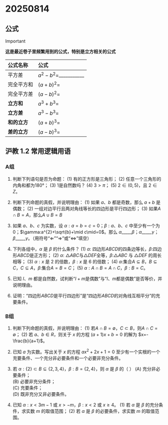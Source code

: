 # 20250814

## 公式

> [!IMPORTANT]
> **这是最近卷子里频繁用到的公式，特别是立方相关的公式**

| 公式名称     | 公式                                |
| :----------- | :---------------------------------- |
| 平方差       | $a^2 - b^2 =$\_\_\_\_\_\_\_\_\_\_\_ |
| 完全平方和   | $(a + b)^2 =$                       |
| 完全平方差   | $(a - b)^2 =$                       |
| **立方和**   | $a^3 + b^3 =$                       |
| **立方差**   | $a^3 - b^3 =$                       |
| **和的立方** | $(a + b)^3 =$                       |
| **差的立方** | $(a - b)^3 =$                       |

## 沪教 1.2 常用逻辑用语
### A组

1. 判断下列语句是否为命题：
   (1) 有的正方形是三角形；
   (2) 任意一个三角形的内角和都为180°；
   (3) 1是自然数吗？
   (4) $3>\pi$；
   (5) $2\in(0,5)$，且 $2\in Z$。










2. 判断下列命题的真假，并说明理由：
   (1) 如果 $a$、$b$ 都是奇数，那么 $a+b$ 是偶数；
   (2) 一组对边平行且两对角线等长的四边形是平行四边形；
   (3) 如果$A\cap B=A$，那么$A\cup B=B$











3. 如果 $a$、$b$、$c$ 为实数，设 $\alpha:a=b=c=0$；$\beta:a$、$b$、$c$ 中至少有一个为 0；$\gamma:a^{2}+\sqrt{b}+\mid c\mid=0$。那么 $\alpha$\_\_\_\_\_$\beta$；$\alpha$\_\_\_\_\_$\gamma$；$\beta$\_\_\_\_\_$\gamma$。（用符号“$\Leftarrow$”“$\Rightarrow$”或“$\Leftrightarrow$”填空）


















4. 下列各组中，$\alpha$ 是 $\beta$ 的什么条件？
   (1) $\alpha$: 四边形$ABCD$的四条边等长，$\beta$:四边形$ABCD$是正方形；
   (2) $\alpha$: $\triangle ABC$与$\triangle DEF$全等，$\beta$:$\triangle ABC$ 与 $\triangle DEF$ 的周长相等；
   (3) $\alpha:x$ 是 2 的倍数，$\beta:x$ 是 6 的倍数；
   (4) $\alpha$:集合$A\subseteq B$，$B\subseteq C$，$C\subseteq A$，$\beta$:集合$A=B=C$；
   (5) $\alpha:A\cap B=A\cap C$，$\beta:B=C$。


















5. 已知 $l$、$m$ 都是自然数，试判断“$l+m$是偶数”与“$l$、$m$都是偶数”是否等价，并说明理由。




















6. 证明：“四边形$ABCD$是平行四边形”是“四边形$ABCD$的对角线互相平分”的充要条件。


















### B组

1. 判断下列命题的真假，并说明理由：
   (1) 若$A\cap B=\emptyset$，$C\subset B$，则$A\cap C=\emptyset$；
   (2) 若 $a$、$b\in R$，则关于 $x$ 的方程 $(a+1)x+b=0$ 的解为 $x=-\frac{b}{a+1}$。
















2. 已知 $a$ 为实数。写出关于 $x$ 的方程 $ax^2+2x+1=0$ 至少有一个实根的一个充要条件、一个充分非必要条件和一个必要非充分条件。
















3. 若 $\alpha:\{2\}\subset B \subseteq \{2,3,4\}$，$\beta:B=\{2,4\}$，则 $\alpha$ 是 $\beta$ 的（ ）
   (A) 充分非必要条件；  
   (B) 必要非充分条件；  
   (C) 充要条件；  
   (D) 既非充分又非必要条件。
















4. 已知 $\alpha:x<3m-1$ 或 $x>-m$，$\beta:x<2$ 或 $x\geq4$。
   (1) 若 $\alpha$ 是 $\beta$ 的充分条件，求实数 $m$ 的取值范围；
   (2) 若 $\alpha$ 是 $\beta$ 的必要条件，求实数 $m$ 的取值范围。